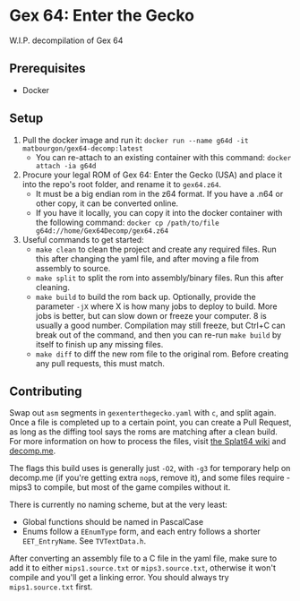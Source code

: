 # Gex 64: Enter the Gecko

W.I.P. decompilation of Gex 64

## Prerequisites
* Docker

## Setup

1. Pull the docker image and run it: `docker run --name g64d -it matbourgon/gex64-decomp:latest`
    * You can re-attach to an existing container with this command: `docker attach -ia g64d`
2. Procure your legal ROM of Gex 64: Enter the Gecko (USA) and place it into the repo's root folder, and rename it to `gex64.z64`.
    * It must be a big endian rom in the z64 format. If you have a .n64 or other copy, it can be converted online.
    * If you have it locally, you can copy it into the docker container with the following command: `docker cp /path/to/file g64d://home/Gex64Decomp/gex64.z64`
3. Useful commands to get started:
    * `make clean` to clean the project and create any required files. Run this after changing the yaml file, and after moving a file from assembly to source.
    * `make split` to split the rom into assembly/binary files. Run this after cleaning.
    * `make build` to build the rom back up. Optionally, provide the parameter `-jX` where X is how many jobs to deploy to build. More jobs is better, but can slow down or freeze your computer. 8 is usually a good number. Compilation may still freeze, but Ctrl+C can break out of the command, and then you can re-run `make build` by itself to finish up any missing files.
    * `make diff` to diff the new rom file to the original rom. Before creating any pull requests, this must match.

## Contributing
Swap out `asm` segments in `gexenterthegecko.yaml` with `c`, and split again. Once a file is completed up to a certain point, you can create a Pull Request, as long as the diffing tool says the roms are matching after a clean build. For more information on how to process the files, visit [the Splat64 wiki](https://github.com/ethteck/splat/wiki/General-Workflow) and [decomp.me](https://decomp.me/).

The flags this build uses is generally just `-O2`, with `-g3` for temporary help on decomp.me (if you're getting extra `nop`s, remove it), and some files require -mips3 to compile, but most of the game compiles without it.

There is currently no naming scheme, but at the very least:
* Global functions should be named in PascalCase
* Enums follow a `EEnumType` form, and each entry follows a shorter `EET_EntryName`. See `TVTextData.h`.

After converting an assembly file to a C file in the yaml file, make sure to add it to either `mips1.source.txt` or `mips3.source.txt`, otherwise it won't compile and you'll get a linking error. You should always try `mips1.source.txt` first.
